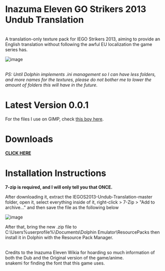 # Inazuma Eleven GO Strikers 2013 Undub Translation
<br>A translation-only texture pack for IEGO Strikers 2013, aiming to provide an English translation without following the awful EU localization the game series has.

![image](https://user-images.githubusercontent.com/27028529/73560671-23564300-4436-11ea-9152-3eda17186d4f.png)

<br><i>PS: Until Dolphin implements .ini management so I can have less folders, and more names for the textures, please do not bother me to lower the amount of folders this will have in the future.</i>

# Latest Version 0.0.1

For the files I use on GIMP, check [this boy here](https://github.com/AkiraJkr/Inazuma-Eleven-GO-Strikers-2013-English-Translation-Project-Files).

# Downloads

**[CLICK HERE](https://github.com/AkiraJkr/IEGOS2013-Undub-Translation/wiki/Download-Mirrors)**

# Installation Instructions

<b>7-zip is required, and I will only tell you that ONCE.</b>


After downloading it, extract the IEGOS2013-Undub-Translation-master folder, open it, select everything inside of it, right-click > 7-Zip > "Add to archive..." and then save the file as the following below

![image](https://user-images.githubusercontent.com/27028529/73568835-f14ddc80-4447-11ea-8bc6-78b282d9e60d.png)

After that, bring the new .zip file to C:\Users\%userprofile%\Documents\Dolphin Emulator\ResourcePacks then install it in Dolphin with the Resource Pack Manager.


<br>Credits to the Inazuma Eleven Wikia for hoarding so much information of both the Dub and the Original version of the game/anime.
<br>snakemi for finding the font that this game uses.